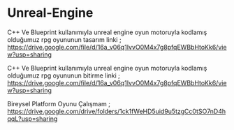 # Unreal-Engine
C++ Ve Blueprint kullanımıyla unreal engine oyun motoruyla kodlamış olduğumuz rpg oyununun tasarım linki ;
https://drive.google.com/file/d/16a_v06q1IvvO0M4x7g8pfqEWBbHtoKk6/view?usp=sharing


C++ Ve Blueprint kullanımıyla unreal engine oyun motoruyla kodlamış olduğumuz rpg oyununun bitirme linki ;
https://drive.google.com/file/d/16a_v06q1IvvO0M4x7g8pfqEWBbHtoKk6/view?usp=sharing


Bireysel Platform Oyunu Çalışmam ;  
https://drive.google.com/drive/folders/1ck1fWeHD5uid9u5tzgCc0tSO7nD4hqqL?usp=sharing



